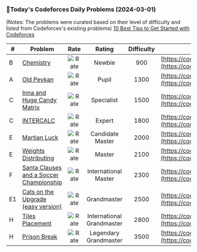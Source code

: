 ### 🌟Today's Codeforces Daily Problems (2024-03-01)
(Notes: The problems were curated based on their level of difficulty and listed from Codeforces's existing problems)
[10 Best Tips to Get Started with Codeforces](https://github.com/ika9810/Codeforces-Daily-Problems/blob/main/10%20Best%20Tips%20to%20Get%20Started%20with%20Codeforces.md)

| # | Problem | Rate| Rating | Difficulty | Contest |
|---| ----- | :--------: | :----------: | :----------: | ---------- |
|B|[Chemistry](https://codeforces.com/contest/1883/problem/B)|![Rate](https://img.shields.io/badge/Newbie-900-lightgrey)|Newbie|900|[https://codeforces.com/contest/1883](https://codeforces.com/contest/1883)|
|A|[Old Peykan](https://codeforces.com/contest/241/problem/A)|![Rate](https://img.shields.io/badge/Pupil-1300-brightgreen)|Pupil|1300|[https://codeforces.com/contest/241](https://codeforces.com/contest/241)|
|C|[Inna and Huge Candy Matrix](https://codeforces.com/contest/400/problem/C)|![Rate](https://img.shields.io/badge/Specialist-1500-9cf)|Specialist|1500|[https://codeforces.com/contest/400](https://codeforces.com/contest/400)|
|C|[INTERCALC](https://codeforces.com/contest/784/problem/C)|![Rate](https://img.shields.io/badge/Expert-1800-blue)|Expert|1800|[https://codeforces.com/contest/784](https://codeforces.com/contest/784)|
|E|[Martian Luck](https://codeforces.com/contest/216/problem/E)|![Rate](https://img.shields.io/badge/Candidate%20Master-2000-blueviolet)|Candidate Master|2000|[https://codeforces.com/contest/216](https://codeforces.com/contest/216)|
|E|[Weights Distributing](https://codeforces.com/contest/1343/problem/E)|![Rate](https://img.shields.io/badge/Master-2100-orange)|Master|2100|[https://codeforces.com/contest/1343](https://codeforces.com/contest/1343)|
|F|[Santa Clauses and a Soccer Championship](https://codeforces.com/contest/748/problem/F)|![Rate](https://img.shields.io/badge/International%20Master-2300-orange)|International Master|2300|[https://codeforces.com/contest/748](https://codeforces.com/contest/748)|
|E1|[Cats on the Upgrade (easy version)](https://codeforces.com/contest/1625/problem/E1)|![Rate](https://img.shields.io/badge/Grandmaster-2500-red)|Grandmaster|2500|[https://codeforces.com/contest/1625](https://codeforces.com/contest/1625)|
|H|[Tiles Placement](https://codeforces.com/contest/1214/problem/H)|![Rate](https://img.shields.io/badge/International%20Grandmaster-2800-red)|International Grandmaster|2800|[https://codeforces.com/contest/1214](https://codeforces.com/contest/1214)|
|H|[Prison Break](https://codeforces.com/contest/1427/problem/H)|![Rate](https://img.shields.io/badge/Legendary%20Grandmaster-3500-red)|Legendary Grandmaster|3500|[https://codeforces.com/contest/1427](https://codeforces.com/contest/1427)|
